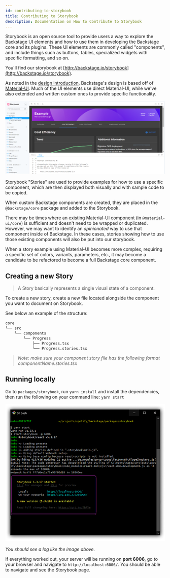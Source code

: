 ```yaml
---
id: contributing-to-storybook
title: Contributing to Storybook
description: Documentation on How to Contribute to Storybook
---
```


Storybook is an open source tool to provide users a way to explore the Backstage
UI elements and how to use them in developing the Backstage core and its
plugins. These UI elements are commonly called "components", and include things
such as buttons, tables, specialized widgets with specific formatting, and so
on.

You'll find our storybook at
[http://backstage.io/storybook](http://backstage.io/storybook).

As noted in the [design introduction](design.md), Backstage's design is based
off of [Material-UI](https://material-ui.com/). Much of the UI elements use
direct Material-UI, while we've also extended and written custom ones to provide
specific functionality.

![Storybook Page](../assets/dls/storybook-page.png)

Storybook "Stories" are used to provide examples for how to use a specific
component, which are then displayed both visually and with sample code to be
copied.

When custom Backstage components are created, they are placed in the
`@backstage/core` package and added to the Storybook.

There may be times where an existing Material-UI component (in
`@material-ui/core`) is sufficient and doesn't need to be wrapped or duplicated.
However, we may want to identify an _opinionated_ way to use that component
inside of Backstage. In these cases, stories showing how to use those existing
components will also be put into our storybook.

When a story example using Material-UI becomes more complex, requiring a
specific set of colors, variants, parameters, etc., it may become a candidate to
be refactored to become a full Backstage core component.

## Creating a new Story

> A Story basically represents a single visual state of a component.

To create a new story, create a new file located alongside the component you
want to document on Storybook.

See below an example of the structure:

```
core
└── src
    └── components
        └── Progress
            ├── Progress.tsx
            └── Progress.stories.tsx
```

> _Note: make sure your component story file has the following format
> componentName.stories.tsx_

## Running locally

Go to `packages/storybook`, run `yarn install` and install the dependencies,
then run the following on your command line: `yarn start`

![Storybook command startup](../assets/dls/running-storybook.png)

_You should see a log like the image above._

If everything worked out, your server will be running on **port 6006**, go to
your browser and navigate to `http://localhost:6006/`. You should be able to
navigate and see the Storybook page.
